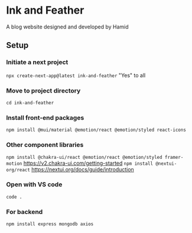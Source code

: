 # Ink and Feather

A blog website designed and developed by Hamid

## Setup

### Initiate a next project
`npx create-next-app@latest ink-and-feather`
"Yes" to all

### Move to project directory
`cd ink-and-feather`

### Install front-end packages
`npm install @mui/material @emotion/react @emotion/styled react-icons`

### Other component libraries
`npm install @chakra-ui/react @emotion/react @emotion/styled framer-motion`
https://v2.chakra-ui.com/getting-started
`npm install @nextui-org/react`
https://nextui.org/docs/guide/introduction


### Open with VS code
`code .`

### For backend
`npm install express mongodb axios`
